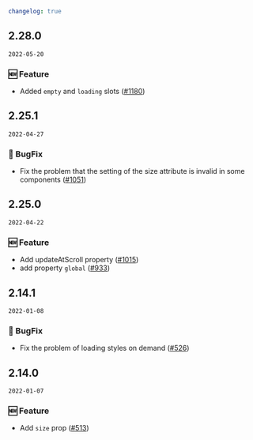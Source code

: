 ```yaml
changelog: true
```

## 2.28.0

`2022-05-20`

### 🆕 Feature

- Added `empty` and `loading` slots ([#1180](https://github.com/mb-design/mb-design-vue/pull/1180))


## 2.25.1

`2022-04-27`

### 🐛 BugFix

- Fix the problem that the setting of the size attribute is invalid in some components ([#1051](https://github.com/mb-design/mb-design-vue/pull/1051))


## 2.25.0

`2022-04-22`

### 🆕 Feature

- Add updateAtScroll property ([#1015](https://github.com/mb-design/mb-design-vue/pull/1015))
- add property `global` ([#933](https://github.com/mb-design/mb-design-vue/pull/933))


## 2.14.1

`2022-01-08`

### 🐛 BugFix

- Fix the problem of loading styles on demand ([#526](https://github.com/mb-design/mb-design-vue/pull/526))


## 2.14.0

`2022-01-07`

### 🆕 Feature

- Add `size` prop ([#513](https://github.com/mb-design/mb-design-vue/pull/513))

